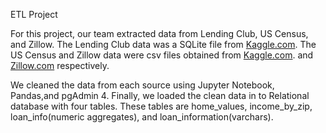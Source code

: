 ETL Project

For this project, our team extracted data from Lending Club, US Census, and Zillow. The Lending Club data was a SQLite file from [Kaggle.com](https://www.kaggle.com/wendykan/lending-club-loan-data#database.sqlite). The US Census and Zillow data were csv files obtained from [Kaggle.com](https://www.kaggle.com/goldenoakresearch/us-household-income-stats-geo-locations). and [Zillow.com](https://www.zillow.com/research/data/) respectively.

We cleaned the data from each source using Jupyter Notebook, Pandas,and pgAdmin 4. Finally, we loaded the clean data in to Relational database with four tables. These tables are home_values, income_by_zip, loan_info(numeric aggregates), and loan_information(varchars).